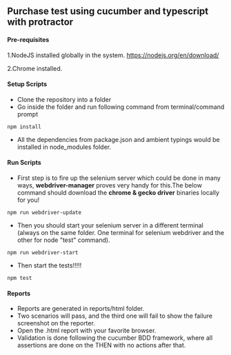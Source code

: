 ## Purchase test using cucumber and typescript with protractor  

#### Pre-requisites
1.NodeJS installed globally in the system.
https://nodejs.org/en/download/

2.Chrome installed.

#### Setup Scripts
* Clone the repository into a folder
* Go inside the folder and run following command from terminal/command prompt
```
npm install 
```
* All the dependencies from package.json and ambient typings would be installed in node_modules folder.

#### Run Scripts

* First step is to fire up the selenium server which could be done in many ways,  **webdriver-manager** proves very handy for this.The below command should download the **chrome & gecko driver** binaries locally for you!

```
npm run webdriver-update
``` 

* Then you should start your selenium server in a different terminal (always on the same folder. One terminal for selenium webdriver and the other for node  "test" command).
```
npm run webdriver-start
```

* Then start the tests!!!!!
```
npm test
```

#### Reports

* Reports are generated in reports/html folder.
* Two scenarios will pass, and the third one will fail to show the failure screenshot on the reporter.
* Open the .html report with your favorite browser.
* Validation is done following the cucumber BDD framework, where all assertions are done on the THEN with no actions after that.

